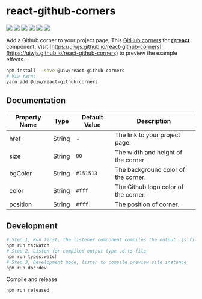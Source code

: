 react-github-corners
===

[![](https://img.shields.io/github/issues/uiwjs/react-github-corners.svg)](https://github.com/uiwjs/react-github-corners/issues)
[![](https://img.shields.io/github/forks/uiwjs/react-github-corners.svg)](https://github.com/uiwjs/react-github-corners/network)
[![](https://img.shields.io/github/stars/uiwjs/react-github-corners.svg)](https://github.com/uiwjs/react-github-corners/stargazers)
[![](https://img.shields.io/github/release/uiwjs/react-github-corners)](https://github.com/uiwjs/react-github-corners/releases)
[![](https://img.shields.io/npm/v/@uiw/react-github-corners.svg)](https://www.npmjs.com/package/@uiw/react-github-corners)
[![](https://jaywcjlove.github.io/sb/ico/gitee.svg)](https://gitee.com/uiw/react-github-corners)

Add a Github corner to your project page, This [GitHub corners](https://uiwjs.github.io/react-github-corners) for [**@react**](https://github.com/facebook/react) component. Visit [https://uiwjs.github.io/react-github-corners](https://uiwjs.github.io/react-github-corners) to preview the example effects.

```bash
npm install --save @uiw/react-github-corners
# Via Yarn:
yarn add @uiw/react-github-corners
```

## Documentation

| Property Name | Type | Default Value | Description |
| ---- | ---- | ---- | ---- |
| href | String | - | The link to your project page. |
| size | String | `80` | The width and height of the corner. |
| bgColor | String | `#151513` | The background color of the corner. |
| color | String | `#fff` | The Github logo color of the corner. |
| position | String | `#fff` | The position of corner. |

## Development

```bash
# Step 1, Run first, the listener component compiles the output .js file
npm run ts:watch
# Step 2, Listen for compiled output type .d.ts file
npm run types:watch
# Step 3, Development mode, listen to compile preview site instance
npm run doc:dev
```

Compile and release

```bash
npm run released
```
